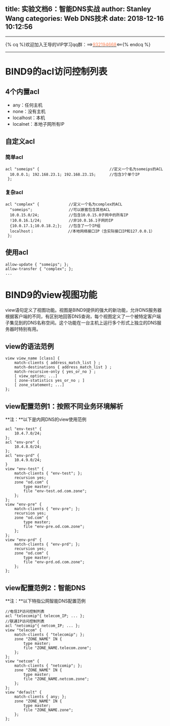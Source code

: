 title: 实验文档6：智能DNS实战
author: Stanley Wang
categories: Web DNS技术
date: 2018-12-16 10:12:56
---
- - -
{% cq %}欢迎加入王导的VIP学习qq群：==>[<font color="FF7F50">932194668</font>](http://shang.qq.com/wpa/qunwpa?idkey=78869fddc5a661acb0639315eb52997c108de6625df5f0ee2f0372f176a032a6)<=={% endcq %}
- - -
# BIND9的acl访问控制列表
## 4个内置acl
- any：任何主机
- none：没有主机
- localhost：本机
- localnet：本地子网所有IP

## 自定义acl
### 简单acl
```
acl "someips" {                               //定义一个名为someips的ACL  
  10.0.0.1; 192.168.23.1; 192.168.23.15;      //包含3个单个IP  
 };
```
### 复杂acl
```
acl "complex" {             //定义一个名为complex的ACL  
  "someips";                //可以嵌套包含其他ACL  
  10.0.15.0/24;             //包含10.0.15.0子网中的所有IP  
  !10.0.16.1/24;            //非10.0.16.1子网的IP  
  {10.0.17.1;10.0.18.2;};   //包含了一个IP组  
  localhost；               //本地网络接口IP（含实际接口IP和127.0.0.1）  
 };  
```
## 使用acl
```
allow-update { "someips"; };
allow-transfer { "complex"; };
...
```

# BIND9的view视图功能
view语句定义了视图功能。视图是BIND9提供的强大的新功能，允许DNS服务器根据客户端的不同，有区别地回答DNS查询，每个视图定义了一个被特定客户端子集见到的DNS名称空间。这个功能在一台主机上运行多个形式上独立的DNS服务器时特别有用。

## view的语法范例
```
view view_name [class] {
    match-clients { address_match_list } ;
    match-destinations { address_match_list } ;
    match-recursive-only { yes_or_no } ;
    [ view_option; ...]
    [ zone-statistics yes_or_no ; ]
    [ zone_statement; ...]
};
```

## view配置范例1：按照不同业务环境解析
**注：**以下是内网DNS的view使用范例
```
acl "env-test" {
    10.4.7.0/24;
};
acl "env-pre" {
    10.4.8.0/24;
};
acl "env-prd" {
    10.4.9.0/24;
}
view "env-test" {
    match-clients { "env-test"; };
    recursion yes;
    zone "od.com" {
        type master;
        file "env-test.od.com.zone";
    };
};
view "env-pre" {
    match-clients { "env-pre"; };
    recursion yes;
    zone "od.com" {
        type master;
        file "env-pre.od.com.zone";
    };
};
view "env-prd" {
    match-clients { "env-prd"; };
    recursion yes;
    zone "od.com" {
        type master;
        file "env-prd.od.com.zone";
    };
};
```

## view配置范例2：智能DNS
**注：**以下特指公网智能DNS配置范例
```
//电信IP访问控制列表
acl "telecomip"{ telecom_IP; ... };
//联通IP访问控制列表
acl "netcomip"{ netcom_IP; ... };
view "telecom" {
    match-clients { "telecomip"; };
    zone "ZONE_NAME" IN {
        type master;
        file "ZONE_NAME.telecom.zone";
    };
};
view "netcom" {
    match-clients { "netcomip"; };
    zone "ZONE_NAME" IN {
        type master;
        file "ZONE_NAME.netcom.zone";
    };
};
view "default" {
    match-clients { any; };
    zone "ZONE_NAME" IN {
        type master;
        file "ZONE_NAME.zone";
    };
};

```